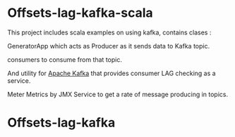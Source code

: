 # Offsets-lag-kafka-scala

This project includes scala examples on using kafka, contains clases :

GeneratorApp which acts as Producer as it sends data to Kafka topic.

consumers to consume from that topic.

And utility for [Apache Kafka](http://kafka.apache.org/) that provides consumer LAG checking as a service.

Meter Metrics by JMX Service to get a rate of message producing in topics.

 
# Offsets-lag-kafka
